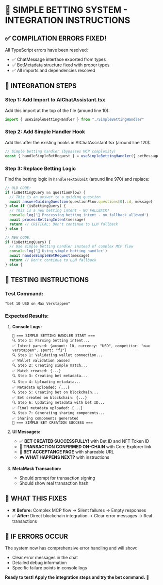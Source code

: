 # 🚀 SIMPLE BETTING SYSTEM - INTEGRATION INSTRUCTIONS

## ✅ **COMPILATION ERRORS FIXED!**

All TypeScript errors have been resolved:
- ✅ ChatMessage interface exported from types
- ✅ BetMetadata structure fixed with proper types
- ✅ All imports and dependencies resolved

## 🔧 **INTEGRATION STEPS**

### **Step 1: Add Import to AIChatAssistant.tsx**
Add this import at the top of the file (around line 10):
```typescript
import { useSimpleBettingHandler } from "./SimpleBettingHandler"
```

### **Step 2: Add Simple Handler Hook**
Add this after the existing hooks in AIChatAssistant.tsx (around line 120):
```typescript
// Simple betting handler (bypasses MCP complexity)
const { handleSimpleBetRequest } = useSimpleBettingHandler({ setMessages, setIsLoading })
```

### **Step 3: Replace Betting Logic**
Find the betting logic in `handleTextSubmit` (around line 970) and replace:
```typescript
// OLD CODE:
if (isBettingQuery && questionFlow) {
  // This is an answer to a guiding question
  await answerGuidingQuestion(questionFlow.questions[0].id, message)
} else if (isBettingQuery) {
  // This is a new betting intent - NO FALLBACK!
  console.log('🎯 Processing betting intent - no fallback allowed')
  await processBettingIntent(message)
  return // CRITICAL: Don't continue to LLM fallback
} else {

// NEW CODE:
if (isBettingQuery) {
  // Use simple betting handler instead of complex MCP flow
  console.log('🎯 Using simple betting handler')
  await handleSimpleBetRequest(message)
  return // Don't continue to LLM fallback
} else {
```

## 🧪 **TESTING INSTRUCTIONS**

### **Test Command:**
```
"bet 10 USD on Max Verstappen"
```

### **Expected Results:**
1. **Console Logs:**
   ```
   🚀 === SIMPLE BETTING HANDLER START ===
   🔍 Step 1: Parsing betting intent...
   ✅ Intent parsed: {amount: 10, currency: "USD", competitor: "max verstappen", sport: "f1"}
   🔍 Step 1: Validating wallet connection...
   ✅ Wallet validation passed
   🔍 Step 2: Creating simple match...
   ✅ Match created: {...}
   🔍 Step 3: Creating bet metadata...
   🔍 Step 4: Uploading metadata...
   ✅ Metadata uploaded: {...}
   🔍 Step 5: Creating bet on blockchain...
   ✅ Bet created on blockchain: {...}
   🔍 Step 6: Updating metadata with bet ID...
   ✅ Final metadata uploaded: {...}
   🔍 Step 7: Generating sharing components...
   ✅ Sharing components generated
   🎉 === SIMPLE BET CREATION SUCCESS ===
   ```

2. **UI Messages:**
   - ✅ **BET CREATED SUCCESSFULLY!** with Bet ID and NFT Token ID
   - 🔗 **TRANSACTION CONFIRMED ON-CHAIN** with Core Explorer link
   - 🎯 **BET ACCEPTANCE PAGE** with shareable URL
   - 🎮 **WHAT HAPPENS NEXT?** with instructions

3. **MetaMask Transaction:**
   - Should prompt for transaction signing
   - Should show real transaction hash

## 🎯 **WHAT THIS FIXES**

- ❌ **Before:** Complex MCP flow → Silent failures → Empty responses
- ✅ **After:** Direct blockchain integration → Clear error messages → Real transactions

## 🚨 **IF ERRORS OCCUR**

The system now has comprehensive error handling and will show:
- Clear error messages in the chat
- Detailed debug information
- Specific failure points in console logs

**Ready to test! Apply the integration steps and try the bet command.** 🚀
